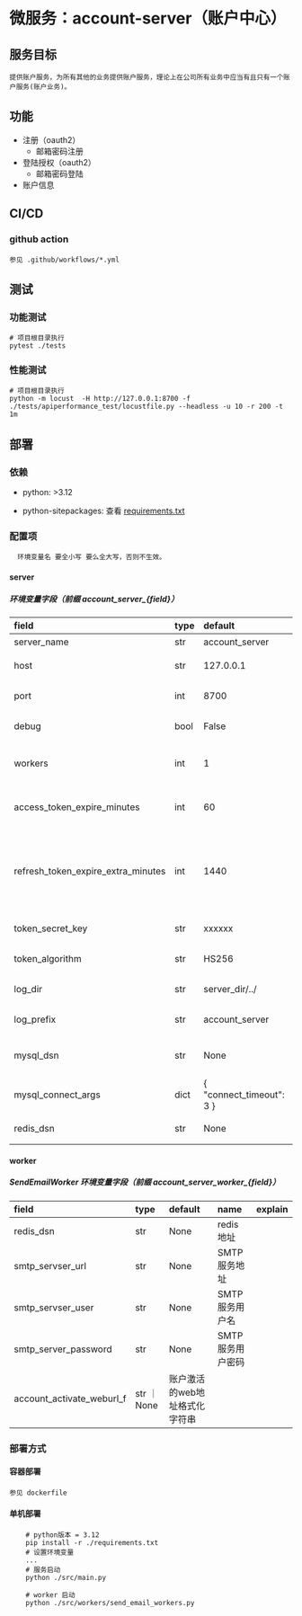 # 微服务：account-server（账户中心）

## 服务目标

```
提供账户服务，为所有其他的业务提供账户服务，理论上在公司所有业务中应当有且只有一个账户服务(账户业务)。
```

## 功能

- 注册（oauth2）
  - 邮箱密码注册
- 登陆授权（oauth2）
  - 邮箱密码登陆
- 账户信息

## CI/CD

### github action

    参见 .github/workflows/*.yml

## 测试

### 功能测试

```shell
# 项目根目录执行
pytest ./tests
```

### 性能测试

```shell
# 项目根目录执行
python -m locust  -H http://127.0.0.1:8700 -f ./tests/apiperformance_test/locustfile.py --headless -u 10 -r 200 -t 1m
```

## 部署

### 依赖

- python: >3.12

- python-sitepackages: 查看 [requirements.txt](./requirements.txt)

### 配置项

```
  环境变量名 要全小写 要么全大写，否则不生效。 
```

#### server
##### 环境变量字段（前缀 account_server_{field}）
| field | type | default | name  | explain |
| :---- | :--- | :------ | :------ | :------ |
| server_name| str | account_server | 服务名 | - |
| host | str | 127.0.0.1 | 启动地址 | |
| port | int | 8700 | 启动端口 | |
| debug | bool | False | 调试开关 | |
| workers| int | 1 | 服务启动进程数| |
| access_token_expire_minutes| int | 60 | 凭证失效时间（分钟）| |
| refresh_token_expire_extra_minutes| int| 1440 | 刷新凭证失效（1440分钟=默认1天）| |
| token_secret_key | str | xxxxxx | 凭证加密密钥 | |
| token_algorithm | str | HS256 | 凭证加密算法 | |
| log_dir | str | server_dir/../ | 日志路径 | |
| log_prefix | str | account_server | 日志前缀 |
| mysql_dsn | str | None | mysql数据库地址 | |
| mysql_connect_args | dict | { "connect_timeout": 3 } | |
| redis_dsn | str | None | redis地址 | |

#### worker

##### SendEmailWorker 环境变量字段（前缀 account_server_worker_{field}）
| field | type | default | name  | explain |
| :---- | :--- | :------ | :------ | :------ |
| redis_dsn | str | None | redis地址 | |
| smtp_servser_url | str | None | SMTP服务地址 | |
| smtp_servser_user | str | None | SMTP服务用户名 | |
| smtp_server_password | str | None| SMTP服务用户密码| |
| account_activate_weburl_f | str ｜ None| 账户激活的web地址格式化字符串| |

### 部署方式

#### 容器部署

    参见 dockerfile

#### 单机部署

```shell
    # python版本 = 3.12
    pip install -r ./requirements.txt
    # 设置环境变量
    ...
    # 服务启动
    python ./src/main.py

    # worker 启动
    python ./src/workers/send_email_workers.py
```
